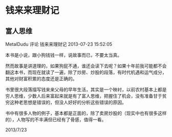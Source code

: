 # 钱来来理财记

## 富人思维

MetalDudu 评论 钱来来理财记   2013-07-23 15:52:05

本书是小说，跟小狗钱钱一样，说故事而已，不要太当真。

然而故事是讲道理的，如果狗屁不通，谁还会读下去呢？如果十年前我可能都不会翻这本书，而现在就读了一遍，除了炒房、炒股的段落，有时代机遇和运气成分，其他对财富积累的态度还是正确的。

书里很大段落描写钱来来父母的早年生活，其实是一个映衬，以前农村基本上都是穷人思维，少数人后来富起来就是有了富人思维，把握住了机会，没有准备甘于贫穷这种老思想是错误的，但没人好好的分析这些错误的原因。

书中有很多人物的例子，基本都是正面的，除了卖房炒股的（现实中也有很多这样的），人物写的不丰满但已经有了骨感，值得一看。

2013/7/23